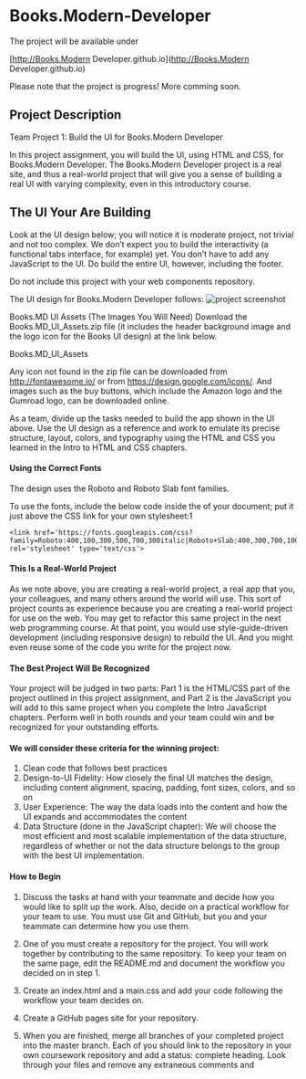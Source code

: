 # Books.Modern-Developer

The project will be available under 

[http://Books.Modern Developer.github.io](http://Books.Modern Developer.github.io)

Please note that the project is progress! More comming soon. 


## Project Description
Team Project 1: Build the UI for Books.Modern Developer

In this project assignment, you will build the UI, using HTML and CSS, for Books.Modern Developer. The Books.Modern Developer project is a real site, and thus a real-world project that will give you a sense of building a real UI with varying complexity, even in this introductory course.

## The UI Your Are Building
Look at the UI design below; you will notice it is moderate project, not trivial and not too complex. We don’t expect you to build the interactivity (a functional tabs interface, for example) yet. You don’t have to add any JavaScript to the UI. Do build the entire UI, however, including the footer.

Do not include this project with your web components repository.

The UI design for Books.Modern Developer follows:
![project screenshot](http://i.imgur.com/9kEiunn.jpg)


Books.MD UI Assets (The Images You Will Need)
Download the Books.MD_UI_Assets.zip file (it includes the header background image and the logo icon for the Books UI design) at the link below.

Books.MD_UI_Assets

Any icon not found in the zip file can be downloaded from http://fontawesome.io/ or from https://design.google.com/icons/. And images such as the buy buttons, which include the Amazon logo and the Gumroad logo, can be downloaded online.

As a team, divide up the tasks needed to build the app shown in the UI above. Use the UI design as a reference and work to emulate its precise structure, layout, colors, and typography using the HTML and CSS you learned in the Intro to HTML and CSS chapters.


#### Using the Correct Fonts
The design uses the Roboto and Roboto Slab font families.

To use the fonts, include the below code inside the <head></head> of your document; put it just above the CSS link for your own stylesheet:1

    <link href='https://fonts.googleapis.com/css?family=Roboto:400,100,300,500,700,300italic|Roboto+Slab:400,300,700,100' rel='stylesheet' type='text/css'>

#### This Is a Real-World Project
As we note above, you are creating a real-world project, a real app that you, your colleagues, and many others around the world will use. This sort of project counts as experience because you are creating a real-world project for use on the web. You may get to refactor this same project in the next web programming course. At that point, you would use style-guide-driven development (including responsive design) to rebuild the UI. And you might even reuse some of the code you write for the project now.

#### The Best Project Will Be Recognized
Your project will be judged in two parts: Part 1 is the HTML/CSS part of the project outlined in this project assignment, and Part 2 is the JavaScript you will add to this same project when you complete the Intro JavaScript chapters. Perform well in both rounds and your team could win and be recognized for your outstanding efforts.

#### We will consider these criteria for the winning project:
1. Clean code that follows best practices
2. Design-to-UI Fidelity: How closely the final UI matches the design, including content alignment, spacing, padding, font sizes, colors, and so on
3. User Experience: The way the data loads into the content and how the UI expands and accommodates the content
4. Data Structure (done in the JavaScript chapter): We will choose the most efficient and most scalable implementation of the data structure, regardless of whether or not the data structure belongs to the group with the best UI implementation.

#### How to Begin
1. Discuss the tasks at hand with your teammate and decide how you would like to split up the work. Also, decide on a practical workflow for your team to use. You must use Git and GitHub, but you and your teammate can determine how you use them.

2. One of you must create a repository for the project. You will work together by contributing to the same repository. To keep your team on the same page, edit the README.md and document the workflow you decided on in step 1.

3. Create an index.html and a main.css and add your code following the workflow your team decides on.

4. Create a GitHub pages site for your repository.

5. When you are finished, merge all branches of your completed project into the master branch. Each of you should link to the repository in your own coursework repository and add a status: complete heading. Look through your files and remove any extraneous comments and 
